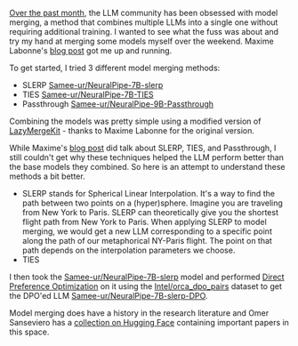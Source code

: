 [Over the past month](https://twitter.com/maximelabonne/status/1747350120067154227), the LLM community has been obsessed with model merging, a method that combines multiple LLMs into a single one without requiring additional training. I wanted to see what the fuss was about and try my hand at merging some models myself over the weekend. Maxime Labonne's [blog post](https://towardsdatascience.com/merge-large-language-models-with-mergekit-2118fb392b54) got me up and running. 

To get started, I tried 3 different model merging methods: 
- SLERP [Samee-ur/NeuralPipe-7B-slerp](https://huggingface.co/Samee-ur/NeuralPipe-7B-slerp) 
- TIES  [Samee-ur/NeuralPipe-7B-TIES](https://huggingface.co/Samee-ur/NeuralPipe-7B-TIES)  
- Passthrough [Samee-ur/NeuralPipe-9B-Passthrough](https://huggingface.co/Samee-ur/NeuralPipe-9B-Passthrough)

Combining the models was pretty simple using a modified version of [LazyMergeKit](https://colab.research.google.com/drive/147MCAihwKE1-GBfEvTgQ-kWxVQyiJ1pa?usp=sharing) - thanks to Maxime Labonne for the original version. 

While Maxime's [blog post](https://towardsdatascience.com/merge-large-language-models-with-mergekit-2118fb392b54) did talk about SLERP, TIES, and Passthrough, I still couldn't get why these techniques helped the LLM perform better than the base models they combined. So here is an attempt to understand these methods a bit better.  

- SLERP stands for Spherical Linear Interpolation. It's a way to find the path between two points on a (hyper)sphere. Imagine you are traveling from New York to Paris. SLERP can theoretically give you the shortest flight path from New York to Paris. When applying SLERP to model merging, we would get a new LLM corresponding to a specific point along the path of our metaphorical NY-Paris flight. The point on that path depends on the interpolation parameters we choose. 
- TIES 


I then took the [Samee-ur/NeuralPipe-7B-slerp](https://huggingface.co/Samee-ur/NeuralPipe-7B-slerp) model and performed [Direct Preference Optimization](https://huggingface.co/docs/trl/main/en/dpo_trainer) on it using the [Intel/orca_dpo_pairs](https://huggingface.co/datasets/Intel/orca_dpo_pairs) dataset to get the DPO'ed LLM [Samee-ur/NeuralPipe-7B-slerp-DPO](https://huggingface.co/Samee-ur/NeuralPipe-7B-slerp-DPO). 

Model merging does have a history in the research literature and Omer Sanseviero has a [collection on Hugging Face](https://huggingface.co/collections/osanseviero/model-merging-65097893623330a3a51ead66) containing important papers in this space. 




